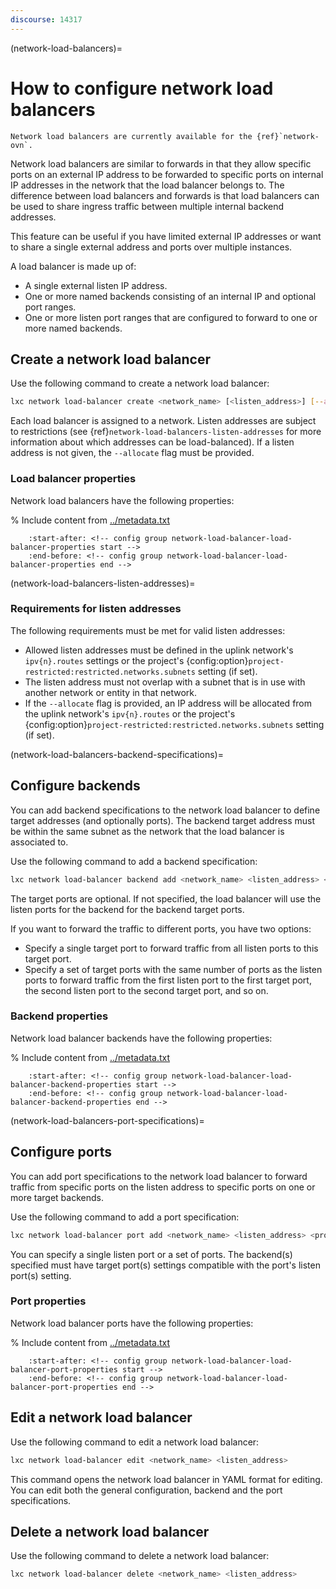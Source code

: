 ```yaml
---
discourse: 14317
---
```


(network-load-balancers)=
# How to configure network load balancers

```{note}
Network load balancers are currently available for the {ref}`network-ovn`.
```

Network load balancers are similar to forwards in that they allow specific ports on an external IP address to be forwarded to specific ports on internal IP addresses in the network that the load balancer belongs to. The difference between load balancers and forwards is that load balancers can be used to share ingress traffic between multiple internal backend addresses.

This feature can be useful if you have limited external IP addresses or want to share a single external address and ports over multiple instances.

A load balancer is made up of:

- A single external listen IP address.
- One or more named backends consisting of an internal IP and optional port ranges.
- One or more listen port ranges that are configured to forward to one or more named backends.

## Create a network load balancer

Use the following command to create a network load balancer:

```bash
lxc network load-balancer create <network_name> [<listen_address>] [--allocate=ipv{4,6}] [configuration_options...]
```

Each load balancer is assigned to a network.
Listen addresses are subject to restrictions (see {ref}`network-load-balancers-listen-addresses` for more information about which addresses can be load-balanced).
If a listen address is not given, the `--allocate` flag must be provided.

### Load balancer properties

Network load balancers have the following properties:

% Include content from [../metadata.txt](../metadata.txt)
```{include} ../metadata.txt
    :start-after: <!-- config group network-load-balancer-load-balancer-properties start -->
    :end-before: <!-- config group network-load-balancer-load-balancer-properties end -->
```

(network-load-balancers-listen-addresses)=
### Requirements for listen addresses

The following requirements must be met for valid listen addresses:

- Allowed listen addresses must be defined in the uplink network's `ipv{n}.routes` settings or the project's {config:option}`project-restricted:restricted.networks.subnets` setting (if set).
- The listen address must not overlap with a subnet that is in use with another network or entity in that network.
- If the `--allocate` flag is provided, an IP address will be allocated from the uplink network's `ipv{n}.routes` or the project's {config:option}`project-restricted:restricted.networks.subnets` setting (if set).

(network-load-balancers-backend-specifications)=
## Configure backends

You can add backend specifications to the network load balancer to define target addresses (and optionally ports).
The backend target address must be within the same subnet as the network that the load balancer is associated to.

Use the following command to add a backend specification:

```bash
lxc network load-balancer backend add <network_name> <listen_address> <backend_name> <listen_ports> <target_address> [<target_ports>]
```

The target ports are optional.
If not specified, the load balancer will use the listen ports for the backend for the backend target ports.

If you want to forward the traffic to different ports, you have two options:

- Specify a single target port to forward traffic from all listen ports to this target port.
- Specify a set of target ports with the same number of ports as the listen ports to forward traffic from the first listen port to the first target port, the second listen port to the second target port, and so on.

### Backend properties

Network load balancer backends have the following properties:

% Include content from [../metadata.txt](../metadata.txt)
```{include} ../metadata.txt
    :start-after: <!-- config group network-load-balancer-load-balancer-backend-properties start -->
    :end-before: <!-- config group network-load-balancer-load-balancer-backend-properties end -->
```

(network-load-balancers-port-specifications)=
## Configure ports

You can add port specifications to the network load balancer to forward traffic from specific ports on the listen address to specific ports on one or more target backends.

Use the following command to add a port specification:

```bash
lxc network load-balancer port add <network_name> <listen_address> <protocol> <listen_ports> <backend_name>[,<backend_name>...]
```

You can specify a single listen port or a set of ports.
The backend(s) specified must have target port(s) settings compatible with the port's listen port(s) setting.

### Port properties

Network load balancer ports have the following properties:

% Include content from [../metadata.txt](../metadata.txt)
```{include} ../metadata.txt
    :start-after: <!-- config group network-load-balancer-load-balancer-port-properties start -->
    :end-before: <!-- config group network-load-balancer-load-balancer-port-properties end -->
```

## Edit a network load balancer

Use the following command to edit a network load balancer:

```bash
lxc network load-balancer edit <network_name> <listen_address>
```

This command opens the network load balancer in YAML format for editing.
You can edit both the general configuration, backend and the port specifications.

## Delete a network load balancer

Use the following command to delete a network load balancer:

```bash
lxc network load-balancer delete <network_name> <listen_address>
```
